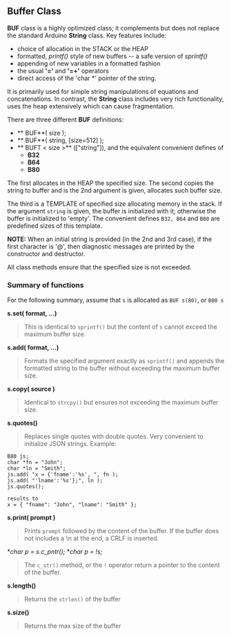 ##                 Buffer Class

**BUF** class is a highly optimized class; it complements but does not replace the standard Arduino **String** class. 
Key features include:

- choice of allocation in the STACK or the HEAP
- formatted, *printf()* style of new buffers -- a safe version of *sprintf()*
- appending of new variables in a formatted fashion
- the usual **'='** and **'=+'** operators
- direct access of the 'char *' pointer of the string.

It is primarily used for simple string manipulations of equations and concatenations. In contrast, the **String** class includes very rich functionality, uses the heap extensively which can cause fragmentation. 

There are three different **BUF** definitions:

- ** BUF**( size );
- ** BUF**( string, [size=512] );
- ** BUFT < size >** (["string"]), and the equivalent convenient defines of 
	- **B32**
	- **B64**
	- **B80**

The first allocates in the HEAP the specified size. The second copies the string to buffer and is the 2nd argument is given, allocates such buffer size. 
  
The third is a TEMPLATE of specified size allocating memory in the stack. If the argument `string` is given, the buffer is initialized with it; otherwise the buffer is initialized to 'empty'. The convenient defines `B32, B64` and `B80` are predefined sizes of this template.

**NOTE:** When an initial string is provided (in the 2nd and 3rd case), if the first character is '@', then diagnostic messages are printed by the constructor and destructor.

All class methods ensure that the specified size is not exceeded.

### Summary of functions

For the following summary, assume that `s` is allocated as `BUF s(80)`, or `B80 s`

**s.set( format, ...)**
> This is identical to `sprintf()` but the content of `s` cannot exceed the maximum buffer size.

**s.add( format, ...)**
> Formats the specified argument exactly as `sprintf()` and appends the formatted string to the buffer without exceeding the maximum buffer size.

**s.copy( source )**
> Identical to `strcpy()` but ensures not exceeding the maximum buffer size.

**s.quotes()**
> Replaces single quotes with double quotes. Very convenient to initialize JSON strings. Example:

    B80 js;
    char *fn = "John";
    char *ln = "Smith";
    js.add( "x = {'fname':'%s', ", fn );
    js.add( "'lname':'%s'};", ln );
    js.quotes();
    
    results to 
    x = { "fname": "John", "lname": "Smith" };

**s.print( prompt )**
> Prints `prompt` followed by the content of the buffer. If the buffer does not includes a \n at the end, a CRLF is inserted.

**char *p = s.c_pntr();**
**char *p = !s;**
> The `c_str()` method, or the `!` operator return a pointer to the content of the buffer. 

**s.length()** 
> Returns the `strlen()` of the buffer

**s.size()** 
> Returns the max size of the buffer

